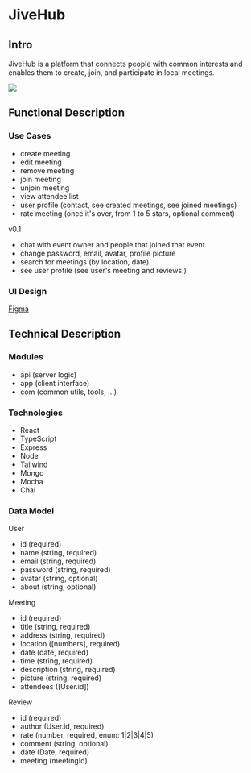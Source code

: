 # JiveHub

## Intro

JiveHub is a platform that connects people with common interests and enables them to create, join, and participate in local meetings.

![](https://media.giphy.com/media/v1.Y2lkPTc5MGI3NjExMnlucHU2ZDJweDZpM2RnN21jMmE4YWgxbGp1OGt0cnJqYW9uc25qdSZlcD12MV9naWZzX3NlYXJjaCZjdD1n/5L57f5fI3f2716NaJ3/giphy.gif)

## Functional Description

### Use Cases

- create meeting
- edit meeting
- remove meeting
- join meeting
- unjoin meeting
- view attendee list
- user profile (contact, see created meetings, see joined meetings)
- rate meeting (once it's over, from 1 to 5 stars, optional comment)


v0.1
- chat with event owner and people that joined that event
- change password, email, avatar, profile picture
- search for meetings (by location, date)
- see user profile (see user's meeting and reviews.)


### UI Design

[Figma](https://www.figma.com/file/XTR8uUQ17vydGpiclzZRFf/Clase?type=design&node-id=83-106&mode=design&t=VdjzqsMXVZJ0SaqV-0)

## Technical Description

### Modules

- api (server logic)
- app (client interface)
- com (common utils, tools, ...)

### Technologies

- React
- TypeScript
- Express
- Node
- Tailwind
- Mongo
- Mocha
- Chai

### Data Model

User
- id (required)
- name (string, required)
- email (string, required)
- password (string, required)
- avatar (string, optional)
- about (string, optional)

Meeting
- id (required)
- title (string, required)
- address (string, required)
- location ([numbers], required)
- date (date, required)
- time (string, required)
- description (string, required)
- picture (string, required)
- attendees ([User.id])

Review
- id (required)
- author (User.id, required)
- rate (number, required, enum: 1|2|3|4|5)
- comment (string, optional)
- date (Date, required)
- meeting (meetingId)
